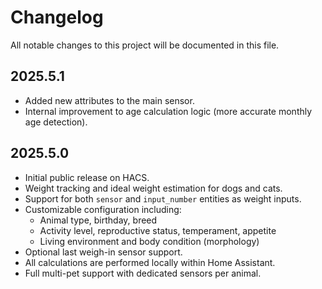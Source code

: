 # Changelog

All notable changes to this project will be documented in this file.

<!--next-version-placeholder-->

## 2025.5.1

- Added new attributes to the main sensor.
- Internal improvement to age calculation logic (more accurate monthly age detection).

## 2025.5.0

- Initial public release on HACS.
- Weight tracking and ideal weight estimation for dogs and cats.
- Support for both `sensor` and `input_number` entities as weight inputs.
- Customizable configuration including:
  - Animal type, birthday, breed
  - Activity level, reproductive status, temperament, appetite
  - Living environment and body condition (morphology)
- Optional last weigh-in sensor support.
- All calculations are performed locally within Home Assistant.
- Full multi-pet support with dedicated sensors per animal.
